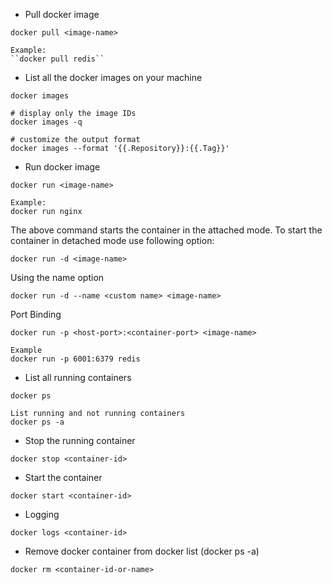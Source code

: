 
* Pull docker image
```
docker pull <image-name>
```
	Example:
	``docker pull redis``


* List all the docker images on your machine
```
docker images
```

	# display only the image IDs
	docker images -q 

	# customize the output format
	docker images --format '{{.Repository}}:{{.Tag}}'


* Run docker image
```
docker run <image-name>
```
	Example:
	docker run nginx

The above command starts the container in the attached mode. To start the container in detached mode use following option:

```
docker run -d <image-name>
```

Using the name option

```
docker run -d --name <custom name> <image-name>
```


Port Binding

```
docker run -p <host-port>:<container-port> <image-name>
```
	Example
	docker run -p 6001:6379 redis


* List all running containers
```
docker ps
```
	List running and not running containers
	docker ps -a


* Stop the running container
```
docker stop <container-id>
```


* Start the container
```
docker start <container-id>
```


* Logging
```
docker logs <container-id>
```


* Remove docker container from docker list (docker ps -a)
```
docker rm <container-id-or-name>
```

